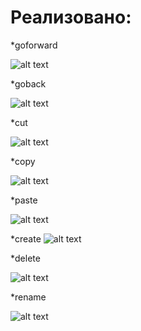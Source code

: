 Реализовано:
======================

*goforward

![alt text](https://github.com/AntonNov/Sharp_3sem/blob/main/lab1/mems/CkXohJ6XIAEt5Xp.jpg)

*goback

![alt text](https://github.com/AntonNov/Sharp_3sem/blob/main/lab1/mems/EygGrypbBmY.jpg)

*cut

![alt text](https://github.com/AntonNov/Sharp_3sem/blob/main/lab1/mems/W0jmEOqDwFc.jpg)

*copy

![alt text](https://github.com/AntonNov/Sharp_3sem/blob/main/lab1/mems/YaakStPcwKI.jpg)

*paste

![alt text](https://github.com/AntonNov/Sharp_3sem/blob/main/lab1/mems/Z29y8IETpyI.jpg)

*create
![alt text](https://github.com/AntonNov/Sharp_3sem/blob/main/lab1/mems/gjcNhYCdDJM.jpg)

*delete

![alt text](https://github.com/AntonNov/Sharp_3sem/blob/main/lab1/mems/gkVLxsCUgvs.jpg)

*rename

![alt text](https://github.com/AntonNov/Sharp_3sem/blob/main/lab1/mems/u-AI0J94Y-Y.jpg)
